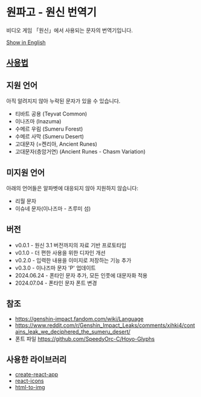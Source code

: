 # 원파고 - 원신 번역기

비디오 게임 「원신」에서 사용되는 문자의 번역기입니다.

[Show in English](/README.md)

## [사용법](/docs/HowToUse_KR.md)

## 지원 언어

아직 알려지지 않아 누락된 문자가 있을 수 있습니다.

- 티바트 공용 (Teyvat Common)
- 이나즈마 (Inazuma)
- 수메르 우림 (Sumeru Forest)
- 수메르 사막 (Sumeru Desert)
- 고대문자 (=켄리아, Ancient Runes)
- 고대문자(층암거연) (Ancient Runes - Chasm Variation)

## 미지원 언어

아래의 언어들은 알파벳에 대응되지 않아 지원하지 않습니다:

- 리월 문자
- 이슈네 문자(이나즈마 - 츠루미 섬)

## 버전

- v0.0.1 - 원신 3.1 버전까지의 자료 기반 프로토타입
- v0.1.0 - 더 편한 사용을 위한 디자인 개선
- v0.2.0 - 입력한 내용을 이미지로 저장하는 기능 추가
- v0.3.0 - 이나즈마 문자 'P' 업데이트
- 2024.06.24 - 폰타인 문자 추가, 모든 인풋에 대문자화 적용
- 2024.07.04 - 폰타인 문자 폰트 변경

## 참조

- https://genshin-impact.fandom.com/wiki/Language
- https://www.reddit.com/r/Genshin_Impact_Leaks/comments/xihki4/contains_leak_we_deciphered_the_sumeru_desert/
- 폰트 파일 https://github.com/SpeedyOrc-C/Hoyo-Glyphs

## 사용한 라이브러리

- [create-react-app](https://github.com/facebook/create-react-app)
- [react-icons](https://github.com/react-icons/react-icons)
- [html-to-img](https://github.com/bubkoo/html-to-image)
